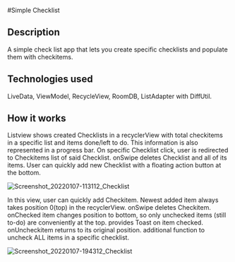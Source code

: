 #Simple Checklist

## Description

A simple check list app that lets you create specific checklists and populate them with checkitems.

## Technologies used

LiveData, ViewModel, RecycleView, RoomDB, ListAdapter with DiffUtil.

## How it works


Listview shows created Checklists in a recyclerView with total checkitems in a specific list and items done/left to do. This information is also represented in a progress bar.
On specific Checklist click, user is redirected to Checkitems list of said Checklist.
onSwipe deletes Checklist and all of its items.
User can quickly add new Checklist with a floating action button at the bottom.

![Screenshot_20220107-113112_Checklist](https://user-images.githubusercontent.com/6989478/148769621-3aa950fe-b401-442c-bcdd-8473a3191205.jpg)


In this view, user can quickly add Checkitem. Newest added item always takes position 0(top) in the recyclerView. 
onSwipe deletes Checkitem.
onChecked item changes position to bottom, so only unchecked items (still to-do) are conveniently at the top.
provides Toast on item checked.
onUncheckitem returns to its original position.
additional function to uncheck ALL items in a specific checklist.

![Screenshot_20220107-194312_Checklist](https://user-images.githubusercontent.com/6989478/148769622-c588236c-b341-401c-935b-267965566362.jpg)


